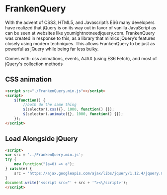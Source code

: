 
# FrankenQuery

With the advent of CSS3, HTML5, and Javascript’s ES6 many developers have realized that jQuery is on its way out in favor of vanilla JavaScript as can be seen at websites like youmightnotneedjquery.com. FrankenQuery was created in response to this, as a library that mimics jQuery’s features closely using modern techniques. This allows FrankenQuery to be just as powerful as jQuery while being far less bulky.

Comes with: css animations, events, AJAX (using ES6 Fetch), and most of jQuery's collection methods

## CSS animation

```html
<script src="./FrankenQuery.min.js"></script>
<script>
	$(function() {
		//both do the same thing
		$(selector).css({}, 1000, function() {});
		$(selector).animate({}, 1000, function() {});
	});
</script>
```

## Load Alongside jQuery
```html
<script>
var src = '../FrankenQuery.min.js';
try {
	new Function("(a=0) => a");
} catch(e) {
	src = 'https://ajax.googleapis.com/ajax/libs/jquery/1.12.4/jquery.min.js';
}
document.write('<script src="' + src + '"><\/script>');
</script>
```